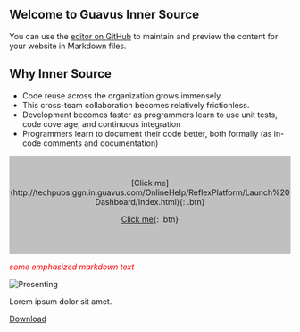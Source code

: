 ## Welcome to Guavus Inner Source 
You can use the [editor on GitHub](https://github.com/jyotsna-talwani-guavus/jyotsna-talwani-guavus.github.io/edit/master/README.md) to maintain and preview the content for your website in Markdown files.

## Why Inner Source

* Code reuse across the organization grows immensely.
* This cross-team collaboration becomes relatively frictionless. 
* Development becomes faster as programmers learn to use unit tests, code coverage, and continuous integration
* Programmers learn to document their code better, both formally (as in-code comments and documentation) 

<!-- background: #ff786c-->
<!-- color: #fff -->

<div style="background-color:rgb(192, 192, 192); text-align:center; vertical-align: middle; padding:40px 0;">
[Click me](http://techpubs.ggn.in.guavus.com/OnlineHelp/ReflexPlatform/Launch%20Dashboard/Index.html){: .btn}

[Click me](https://github.com/Guavus/tp-demo){: .btn}
 </div>

<span style="color:red"> *some emphasized markdown text* </span>

![Presenting](https://www.google.co.in/url?sa=i&source=images&cd=&cad=rja&uact=8&ved=2ahUKEwjIm6DupJrcAhVKP48KHf10BQ4QjRx6BAgBEAU&url=https%3A%2F%2Fguavus.com%2Fproducts%2Fguavus-reflex-platform%2F&psig=AOvVaw3aFpx7xUZ1JrVrg5V_lXmI&ust=1531509816776388)


Lorem ipsum dolor sit amet.


<a href="https://github.com/pages-themes/time-machine/zipball/master" class="download-button zip"><span>Download</span></a>

